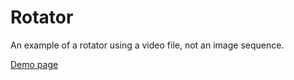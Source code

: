 # Rotator
An example of a rotator using a video file, not an image sequence.

[Demo page](https://quillcraft.github.io/rotator/)
